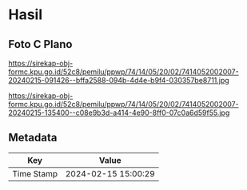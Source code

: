 # Hasil

## Foto C Plano

https://sirekap-obj-formc.kpu.go.id/52c8/pemilu/ppwp/74/14/05/20/02/7414052002007-20240215-091426--bffa2588-094b-4d4e-b9f4-030357be8711.jpg

https://sirekap-obj-formc.kpu.go.id/52c8/pemilu/ppwp/74/14/05/20/02/7414052002007-20240215-135400--c08e9b3d-a414-4e90-8ff0-07c0a6d59f55.jpg


## Metadata

| Key        | Value               |
| ---------- | ------------------- |
| Time Stamp | 2024-02-15 15:00:29 |



